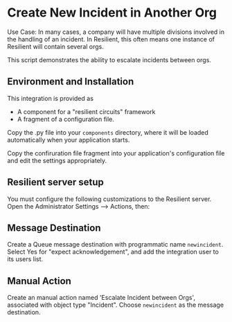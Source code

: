 Create New Incident in Another Org
===================================


Use Case: In many cases, a company will have multiple divisions involved
in the handling of an incident. In Resilient, this often means one instance
of Resilient will contain several orgs. 

This script demonstrates the ability to escalate incidents between orgs. 


## Environment and Installation

This integration is provided as
* A component for a "resilient circuits" framework
* A fragment of a configuration file.

Copy the .py file into your `components` directory, where it will be
loaded automatically when your application starts.

Copy the confiruration file fragment into your application's configuration
file and edit the settings appropriately.


## Resilient server setup

You must configure the following customizations to the Resilient server.
Open the Administrator Settings --> Actions, then:


## Message Destination

Create a Queue message destination with programmatic name `newincident`.
Select Yes for "expect acknowledgement", and add the integration user
to its users list.


## Manual Action

Create an manual action named 'Escalate Incident between Orgs', 
associated with object type "Incident". Choose `newincident` as the message 
destination. 


